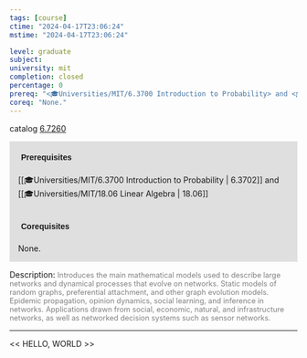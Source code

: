 ```yaml
---
tags: [course]
ctime: "2024-04-17T23:06:24"
mstime: "2024-04-17T23:06:24"

level: graduate
subject: 
university: mit
completion: closed
percentage: 0
prereq: "<🎓Universities/MIT/6.3700 Introduction to Probability> and <🎓Universities/MIT/18.06 Linear Algebra>"
coreq: "None."
---
```


catalog [6.7260](http://student.mit.edu/catalog/m6c.html#6.7260)

<span style="display: block; padding: 15px; background-color: rgb(100, 100, 100, 0.2);"><font id="m_prereq3387_0" style="display: block; font-family: Arial, sans-serif; font-weight: bold; padding: 5px">Prerequisites</font><br><span id="prereq3387_0">[[🎓Universities/MIT/6.3700 Introduction to Probability | 6.3702]] and [[🎓Universities/MIT/18.06 Linear Algebra | 18.06]]</span></span>
<span style="display: block; padding: 15px; background-color: rgb(100, 100, 100, 0.2);"><font id="m_coreq3387_0" style="display: block; font-family: Arial, sans-serif; font-weight: bold; padding: 5px">Corequisites</font><br><span id="coreq3387_0">None.</span></span>

<font style="">Description:</font>
<font style="color: grey; font-size: 0.8rem;">Introduces the main mathematical models used to describe large networks and dynamical processes that evolve on networks. Static models of random graphs, preferential attachment, and other graph evolution models. Epidemic propagation, opinion dynamics, social learning, and inference in networks. Applications drawn from social, economic, natural, and infrastructure networks, as well as networked decision systems such as sensor networks.</font>



---

<< HELLO, WORLD >>
